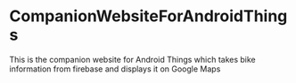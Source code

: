 # CompanionWebsiteForAndroidThings
This is the companion website for Android Things which takes bike information from firebase and displays it on Google Maps
